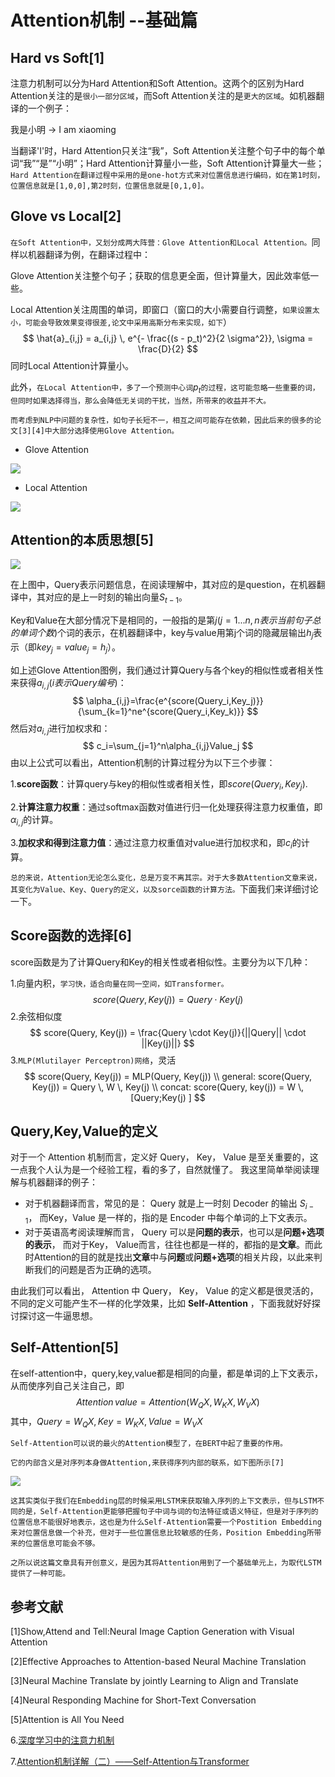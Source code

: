# Attention机制 --基础篇

## Hard vs Soft[1]

注意力机制可以分为Hard Attention和Soft Attention。这两个的区别为Hard Attention关注的是`很小一部分区域`，而Soft Attention关注的是`更大的区域`。如机器翻译的一个例子：

我是小明 -> I am xiaoming

当翻译'I'时，Hard Attention只关注“我”，Soft Attention关注整个句子中的每个单词“我”“是”“小明”；Hard Attention计算量小一些，Soft Attention计算量大一些；`Hard Attention在翻译过程中采用的是one-hot方式来对位置信息进行编码，如在第1时刻，位置信息就是[1,0,0],第2时刻，位置信息就是[0,1,0]。`

## Glove vs Local[2]

`在Soft Attention中，又划分成两大阵营：Glove Attention和Local Attention。`同样以机器翻译为例，在翻译过程中：

Glove Attention关注整个句子；获取的信息更全面，但计算量大，因此效率低一些。

Local Attention关注周围的单词，即窗口（窗口的大小需要自行调整，`如果设置太小，可能会导致效果变得很差,论文中采用高斯分布来实现，如下`）
$$
\hat{a}_{i,j} = a_{i,j} \, e^{- \frac{(s - p_t)^2}{2 \sigma^2}}, \sigma = \frac{D}{2}
$$
同时Local Attention计算量小。

此外，`在Local Attention中，多了一个预测中心词`$p_t$`的过程，这可能忽略一些重要的词，但同时如果选择得当，那么会降低无关词的干扰，当然，所带来的收益并不大。`

`而考虑到NLP中问题的复杂性，如句子长短不一，相互之间可能存在依赖，因此后来的很多的论文[3][4]中大部分选择使用Glove Attention。`

* Glove Attention

![](http://ww1.sinaimg.cn/large/006gOeiSly1g0tereh268j30zk0k00te.jpg)

* Local Attention

![](http://ww1.sinaimg.cn/large/006gOeiSly1g0terwkhqmj30zk0k0wf1.jpg)

## Attention的本质思想[5]

![](http://ww1.sinaimg.cn/large/006gOeiSly1g0tf397umyj30kn08uq34.jpg)

在上图中，Query表示问题信息，在阅读理解中，其对应的是question，在机器翻译中，其对应的是上一时刻的输出向量$S_{t-1}$。

Key和Value在大部分情况下是相同的，一般指的是第$j(j=1...n,n表示当前句子总的单词个数)$个词的表示，在机器翻译中，key与value用第j个词的隐藏层输出$h_j$表示（即$key_j=value_j=h_j$）。

如上述Glove Attention图例，我们通过计算Query与各个key的相似性或者相关性来获得$a_{i,j}(i表示Query编号)$：
$$
\alpha_{i,j}=\frac{e^{score(Query_i,Key_j)}}{\sum_{k=1}^ne^{score(Query_i,Key_k)}}
$$
然后对$a_{i,j}$进行加权求和：
$$
c_i=\sum_{j=1}^n\alpha_{i,j}Value_j
$$
由以上公式可以看出，Attention机制的计算过程分为以下三个步骤：

1.**score函数**：计算query与key的相似性或者相关性，即$score(Query_i,Key_j)$.

2.**计算注意力权重**：通过softmax函数对值进行归一化处理获得注意力权重值，即$\alpha_{i,j}$的计算。

3.**加权求和得到注意力值**：通过注意力权重值对value进行加权求和，即$c_i$的计算。

`总的来说，Attention无论怎么变化，总是万变不离其宗。对于大多数Attention文章来说，其变化为Value、Key、Query的定义，以及sorce函数的计算方法。`下面我们来详细讨论一下。

## Score函数的选择[6]

score函数是为了计算Query和Key的相关性或者相似性。主要分为以下几种：

1.向量内积，`学习快，适合向量在同一空间，如Transformer。`
$$
score(Query, Key(j)) = Query \cdot Key(j)
$$
2.余弦相似度
$$
score(Query, Key(j)) = \frac{Query \cdot Key(j)}{||Query|| \cdot ||Key(j)||}
$$
3.`MLP(Mlutilayer Perceptron)网络`，灵活
$$
score(Query, Key(j)) = MLP(Query,  Key(j)) \\
general: score(Query, Key(j)) = Query \, W \, Key(j) \\
concat: score(Query, key(j)) = W \, [Query;Key(j) ]
$$

## Query,Key,Value的定义

对于一个 Attention 机制而言，定义好 Query， Key， Value 是至关重要的，这一点我个人认为是一个经验工程，看的多了，自然就懂了。 我这里简单举阅读理解与机器翻译的例子：

- 对于机器翻译而言，常见的是： Query 就是上一时刻 Decoder 的输出 $S_{i-1}$， 而Key，Value 是一样的，指的是 Encoder 中每个单词的上下文表示。
- 对于英语高考阅读理解而言， Query 可以是**问题的表示**，也可以是**问题+选项的表示**， 而对于Key， Value而言，往往也都是一样的，都指的是**文章**。而此时Attention的目的就是找出**文章**中与**问题**或**问题+选项**的相关片段，以此来判断我们的问题是否为正确的选项。

由此我们可以看出， Attention 中 Query， Key， Value 的定义都是很灵活的，不同的定义可能产生不一样的化学效果，比如 **Self-Attention** ，下面我就好好探讨探讨这一牛逼思想。

## Self-Attention[5]

在self-attention中，query,key,value都是相同的向量，都是单词的上下文表示，从而使序列自己关注自己，即
$$
Attention\, value=Attention(W_QX,W_KX,W_VX)
$$
其中，$Query=W_QX,Key=W_KX,Value=W_VX$

`Self-Attention可以说的最火的Attention模型了，在BERT中起了重要的作用。`

`它的内部含义是对序列本身做Attention,来获得序列内部的联系，如下图所示[7]`

![](http://ww1.sinaimg.cn/large/006gOeiSly1g0u0j6zj7hg30go0er1kx.gif)

`这其实类似于我们在Embedding层的时候采用LSTM来获取输入序列的上下文表示，但与LSTM不同的是，Self-Attention更能够把握句子中词与词的句法特征或语义特征，但是对于序列的位置信息不能很好地表示，这也是为什么Self-Attention需要一个Postition Embedding来对位置信息做一个补充，但对于一些位置信息比较敏感的任务，Position Embedding所带来的位置信息可能会不够。`

`之所以说这篇文章具有开创意义，是因为其将Attention用到了一个基础单元上，为取代LSTM提供了一种可能。`

## 参考文献

[1]Show,Attend and Tell:Neural Image Caption Generation with Visual Attention

[2]Effective Approaches to Attention-based Neural Machine Translation

[3]Neural Machine Translate by jointly Learning to Align and Translate

[4]Neural Responding Machine for Short-Text Conversation

[5]Attention is All You Need

6.[深度学习中的注意力机制](https://blog.csdn.net/qq_40027052/article/details/78421155)

7.[Attention机制详解（二）——Self-Attention与Transformer](https://zhuanlan.zhihu.com/p/47282410)

